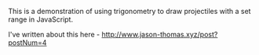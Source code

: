 This is a demonstration of using trigonometry to draw projectiles with a set range in JavaScript.

I've written about this here - http://www.jason-thomas.xyz/post?postNum=4